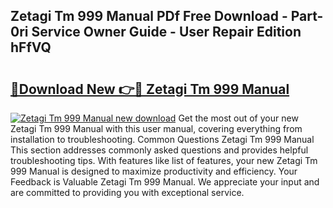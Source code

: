 ## Zetagi Tm 999 Manual PDf Free Download - Part-0ri Service Owner Guide - User Repair Edition hFfVQ

# <h2><a href="http://cf17856.oget.top/?id=Zetagi+Tm+999+Manual">🔗Download New 👉🔴 Zetagi Tm 999 Manual</a></h2>

[![Zetagi Tm 999 Manual new download](https://i.imgur.com/5g1atiW.png)](http://cf17856.oget.top/?id=Zetagi+Tm+999+Manual)
Get the most out of your new Zetagi Tm 999 Manual with this user manual, covering everything from installation to troubleshooting. Common Questions Zetagi Tm 999 Manual This section addresses commonly asked questions and provides helpful troubleshooting tips. With features like list of features, your new Zetagi Tm 999 Manual is designed to maximize productivity and efficiency. Your Feedback is Valuable Zetagi Tm 999 Manual. We appreciate your input and are committed to providing you with exceptional service.
